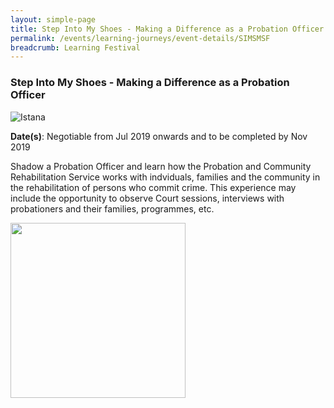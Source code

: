 ```yaml
---
layout: simple-page
title: Step Into My Shoes - Making a Difference as a Probation Officer
permalink: /events/learning-journeys/event-details/SIMSMSF
breadcrumb: Learning Festival
---
```


### Step Into My Shoes - Making a Difference as a Probation Officer

![Istana](/images/file6x8uzzbsc4517q3cv37g.jpg)

**Date(s)**: Negotiable from Jul 2019 onwards and to be completed by Nov 2019

Shadow a Probation Officer and learn how the Probation and Community Rehabilitation Service works with indviduals, families and the community in the rehabilitation of persons who commit crime. This experience may include the opportunity to observe Court sessions, interviews with probationers and their families, programmes, etc. 

<a href="https://www.eventbrite.sg/e/step-into-my-shoes-making-a-difference-as-a-probation-officer-tickets-61082209533"><img src="/images/sign-up-btn.png" style="width:280px" /> </a>


